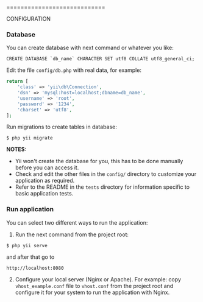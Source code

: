 ============================

CONFIGURATION
### Database

You can create database with next command or whatever you like:

```mysql
CREATE DATABASE `db_name` CHARACTER SET utf8 COLLATE utf8_general_ci;
```
Edit the file `config/db.php` with real data, for example:

```php
return [
    'class' => 'yii\db\Connection',
    'dsn' => 'mysql:host=localhost;dbname=db_name',
    'username' => 'root',
    'password' => '1234',
    'charset' => 'utf8',
];
```

Run migrations to create tables in database:

```
$ php yii migrate
```

**NOTES:**
- Yii won't create the database for you, this has to be done manually before you can access it.
- Check and edit the other files in the `config/` directory to customize your application as required.
- Refer to the README in the `tests` directory for information specific to basic application tests.

### Run application

You can select two different ways to run the application:

1. Run the next command from the project root:

```
$ php yii serve
```

and after that go to 
~~~
http://localhost:8080
~~~

2. Configure your local server (Nginx or Apache).
For example: copy `vhost_example.conf` file to `vhost.conf` from the project root and configure it for your system
to run the application with Nginx.
